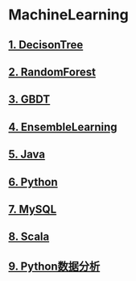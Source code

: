 # MachineLearning

## [1. DecisonTree](https://github.com/tygxy/MachineLearning/blob/master/DecisonTree.md)
## [2. RandomForest](https://github.com/tygxy/MachineLearning/blob/master/RandomForest.md)
## [3. GBDT](https://github.com/tygxy/MachineLearning/blob/master/GBDT.md)
## [4. EnsembleLearning](https://github.com/tygxy/MachineLearning/blob/master/EnsembleLearning.md)
## [5. Java](https://github.com/tygxy/MachineLearning/blob/master/Java.md)
## [6. Python](https://github.com/tygxy/MachineLearning/blob/master/Python.md)
## [7. MySQL](https://github.com/tygxy/MachineLearning/blob/master/MySQL.md)
## [8. Scala](https://github.com/tygxy/MachineLearning/blob/master/Scala.md)
## [9. Python数据分析](https://github.com/tygxy/MachineLearning/blob/master/.md)
